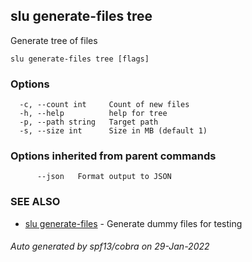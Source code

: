 ## slu generate-files tree

Generate tree of files

```
slu generate-files tree [flags]
```

### Options

```
  -c, --count int     Count of new files
  -h, --help          help for tree
  -p, --path string   Target path
  -s, --size int      Size in MB (default 1)
```

### Options inherited from parent commands

```
      --json   Format output to JSON
```

### SEE ALSO

* [slu generate-files](slu_generate-files.md)	 - Generate dummy files for testing

###### Auto generated by spf13/cobra on 29-Jan-2022
